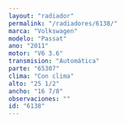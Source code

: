 ```yaml
---
layout: "radiador"
permalink: "/radiadores/6138/"
marca: "Volkswagen"
modelo: "Passat"
ano: "2011"
motor: "V6 3.6"
transmision: "Automática"
parte: "65307"
clima: "Con clima"
alto: "25 1/2"
ancho: "16 7/8"
observaciones: ""
id: "6138"
---
```


